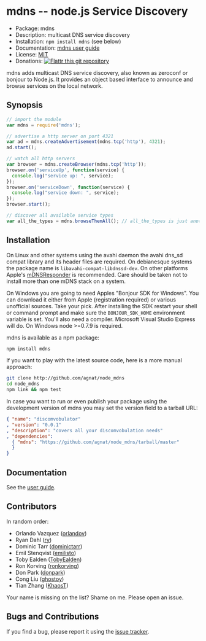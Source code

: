 # mdns -- node.js Service Discovery

* Package: mdns
* Description: multicast DNS service discovery
* Installation: `npm install mdns` (see below)
* Documentation: [mdns user guide](http://agnat.github.com/node_mdns/user_guide.html)
* License: [MIT](http://github.com/agnat/node_mdns/blob/master/LICENSE)
* Donations: [![Flattr this git repository](http://api.flattr.com/button/flattr-badge-large.png)](https://flattr.com/submit/auto?user_id=agnat&url=https://github.com/agnat/node_mdns&title=node_mdns&tags=github&category=software)

mdns adds multicast DNS service discovery, also known as zeroconf or bonjour to Node.js. It provides an object based interface to announce and browse services on the local network.

## Synopsis

```js
// import the module
var mdns = require('mdns');

// advertise a http server on port 4321
var ad = mdns.createAdvertisement(mdns.tcp('http'), 4321);
ad.start();

// watch all http servers
var browser = mdns.createBrowser(mdns.tcp('http'));
browser.on('serviceUp', function(service) {
  console.log("service up: ", service);
});
browser.on('serviceDown', function(service) {
  console.log("service down: ", service);
});
browser.start();

// discover all available service types
var all_the_types = mdns.browseThemAll(); // all_the_types is just another browser...
```

## Installation

On Linux and other systems using the avahi daemon the avahi dns_sd compat library and its header files are required.  On debianesque systems the package name is `libavahi-compat-libdnssd-dev`.  On other platforms Apple's [mDNSResponder](http://opensource.apple.com/tarballs/mDNSResponder/) is recommended. Care should be taken not to install more than one mDNS stack on a system.

On Windows you are going to need Apples "Bonjour SDK for Windows". You can download it either from Apple (registration required) or various unofficial sources. Take your pick. After installing the SDK restart your shell or command prompt and make sure the `BONJOUR_SDK_HOME` environment variable is set. You'll also need a compiler. Microsoft Visual Studio Express will do. On Windows node >=0.7.9 is required.

mdns is available as a npm package:

```sh
npm install mdns
```

If you want to play with the latest source code, here is a more manual approach:

```sh
git clone http://github.com/agnat/node_mdns
cd node_mdns
npm link && npm test
```

In case you want to run or even publish your package using the development version of mdns you may set the version field to a tarball URL:

```json
{ "name": "discomvobulator"
, "version": "0.0.1"
, "description": "covers all your discomvobulation needs"
, "dependencies":
  { "mdns": "https://github.com/agnat/node_mdns/tarball/master"
  }
}
```

## Documentation

See the [user guide](http://agnat.github.com/node_mdns/user_guide.html).

## Contributors

In random order:

* Orlando Vazquez ([orlandov](https://github.com/orlandov))
* Ryan Dahl ([ry](https://github.com/ry))
* Dominic Tarr ([dominictarr](https://github.com/dominictarr))
* Emil Stenqvist ([emilisto](https://github.com/emilisto))
* Toby Ealden ([TobyEalden](https://github.com/TobyEalden))
* Ron Korving ([ronkorving](https://github.com/ronkorving))
* Don Park ([donpark](https://github.com/donpark))
* Cong Liu ([ghostoy](https://github.com/ghostoy))
* Tian Zhang ([KhaosT](https://github.com/KhaosT))

Your name is missing on the list? Shame on me. Please open an issue.

## Bugs and Contributions

If you find a bug, please report it using the [issue tracker](http://github.com/agnat/node_mdns/issues).
